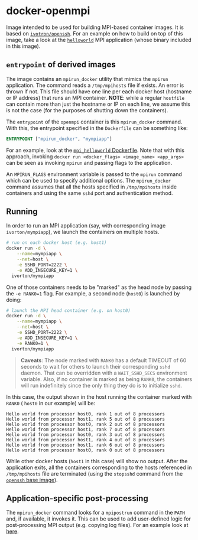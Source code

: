 # docker-openmpi

Image intended to be used for building MPI-based container images. It 
is based on 
[`ivotron/openssh`](https://github.com/ivotron/docker-openssh). For an 
example on how to build on top of this image, take a look at the 
[`helloworld`](example/) MPI application (whose binary included in 
this image).

## `entrypoint` of derived images

The image contains an `mpirun_docker` utility that mimics the `mpirun` 
application. The command reads a `/tmp/mpihosts` file if exists. An 
error is thrown if not. This file should have one line per each docker 
host (hostname or IP address) that runs an MPI container. **NOTE**: 
while a regular `hostfile` can contain more than just the hostname or 
IP on each line, we assume this is not the case (for the purposes of 
shutting down the containers).

The `entrypoint` of the `openmpi` container is this `mpirun_docker` 
command. With this, the entrypoint specified in the `Dockerfile` can 
be something like:

```dockerfile
ENTRYPOINT ["mpirun_docker", "mympiapp"]
```

For an example, look at the [`mpi_helloworld` 
Dockerfile](example/Dockerfile). Note that with this approach, 
invoking `docker run <docker_flags> <image_name> <app_args>` can be 
seen as invoking `mpirun` and passing flags to the application.

An `MPIRUN_FLAGS` environment variable is passed to the `mpirun` 
command which can be used to specify additional options. The 
`mpirun_docker` command assumes that all the hosts specified in 
`/tmp/mpihosts` inside containers and using the same `sshd` port and 
authentication method.

## Running

In order to run an MPI application (say, with corresponding image 
`ivorton/mympiapp`), we launch the containers on multiple hosts.

```bash
# run on each docker host (e.g. host1)
docker run -d \
    --name=mympiapp \
    --net=host \
    -e SSHD_PORT=2222 \
    -e ADD_INSECURE_KEY=1 \
  ivorton/mympiapp
```

One of those containers needs to be "marked" as the head node by 
passing the `-e RANK0=1` flag. For example, a second node (`host0`) is 
launched by doing:

```bash
# launch the MPI head container (e.g. on host0)
docker run -d \
    --name=mympiapp \
    --net=host \
    -e SSHD_PORT=2222 \
    -e ADD_INSECURE_KEY=1 \
    -e RANK0=1 \
  ivorton/mympiapp
```

> **Caveats**: The node marked with `RANK0` has a default TIMEOUT of 
> 60 seconds to wait for others to launch their corresponding `sshd` 
> daemon. That can be overridden with a `WAIT_SSHD_SECS` environment 
> variable. Also, if no container is marked as being `RANK0`, the 
> containers will run indefinitely since the only thing they do is to 
> initialize `sshd`.

In this case, the output shown in the host running the container 
marked with `RANK0` ( `host0` in our example) will be:

```
Hello world from processor host0, rank 1 out of 8 processors
Hello world from processor host1, rank 5 out of 8 processors
Hello world from processor host0, rank 2 out of 8 processors
Hello world from processor host1, rank 7 out of 8 processors
Hello world from processor host0, rank 3 out of 8 processors
Hello world from processor host1, rank 4 out of 8 processors
Hello world from processor host1, rank 6 out of 8 processors
Hello world from processor host0, rank 0 out of 8 processors
```

While other docker hosts (`host1` in this case) will show no output. 
After the application exits, all the containers corresponding to the 
hosts referenced in `/tmp/mpihosts` file are terminated (using the 
`stopsshd` command from the [`openssh` base 
image](https://github.com/ivotron/docker-openssh)).

## Application-specific post-processing

The `mpirun_docker` command looks for a `mpipostrun` command in the 
`PATH` and, if available, it invokes it. This can be used to add 
user-defined logic for post-processing MPI output (e.g. copying log 
files). For an example look at 
[here](https://github.com/ivotron/docker-bench/tree/master/conceptual).
